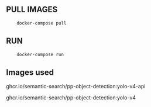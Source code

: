 ## PULL IMAGES

```
    docker-compose pull
```

## RUN 
```
    docker-compose run
```

## Images used
ghcr.io/semantic-search/pp-object-detection:yolo-v4-api

ghcr.io/semantic-search/pp-object-detection:yolo-v4
